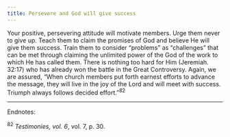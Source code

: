 ```yaml
---
title: Persevere and God will give success
---
```


Your positive, persevering attitude will motivate members. Urge them never to give up. Teach them to claim the promises of God and believe He will give them success. Train them to consider “problems” as “challenges” that can be met through claiming the unlimited power of the God of the work to which He has called them. There is nothing too hard for Him (Jeremiah. 32:17) who has already won the battle in the Great Controversy. Again, we are assured, “When church members put forth earnest efforts to advance the message, they will live in the joy of the Lord and will meet with success. Triumph always follows decided effort.”<sup>82</sup>

---

Endnotes:

<sup>82</sup> _Testimonies, vol. 6_, vol. 7, p. 30.